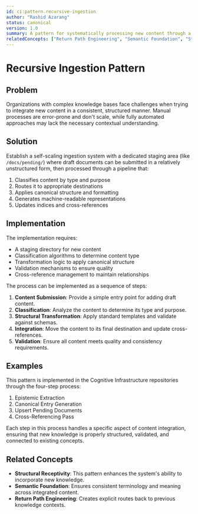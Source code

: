 ```yaml
---
id: ci:pattern.recursive-ingestion
author: "Rashid Azarang"
status: canonical
version: 1.0
summary: A pattern for systematically processing new content through a standardized pipeline that classifies, structures, and integrates it into a knowledge base while maintaining consistency and relationships.
relatedConcepts: ["Return Path Engineering", "Semantic Foundation", "Structural Receptivity"]
---
```


# Recursive Ingestion Pattern

<!-- migrated from knowledge-base repo on 2025-04 -->

## Problem

Organizations with complex knowledge bases face challenges when trying to integrate new content in a consistent, structured manner. Manual processes are error-prone and don't scale, while fully automated approaches may lack the necessary contextual understanding.

## Solution

Establish a self-scaling ingestion system with a dedicated staging area (like `/docs/pending/`) where draft documents can be submitted in a relatively unstructured form, then processed through a pipeline that:

1. Classifies content by type and purpose
2. Routes it to appropriate destinations
3. Applies canonical structure and formatting
4. Generates machine-readable representations
5. Updates indices and cross-references

## Implementation

The implementation requires:

- A staging directory for new content
- Classification algorithms to determine content type
- Transformation logic to apply canonical structure
- Validation mechanisms to ensure quality
- Cross-reference management to maintain relationships

The process can be implemented as a sequence of steps:

1. **Content Submission**: Provide a simple entry point for adding draft content.
2. **Classification**: Analyze the content to determine its type and purpose.
3. **Structural Transformation**: Apply standard templates and validate against schemas.
4. **Integration**: Move the content to its final destination and update cross-references.
5. **Validation**: Ensure all content meets quality and consistency requirements.

## Examples

This pattern is implemented in the Cognitive Infrastructure repositories through the four-step process:

1. Epistemic Extraction
2. Canonical Entry Generation
3. Upsert Pending Documents
4. Cross-Referencing Pass

Each step in this process handles a specific aspect of content integration, ensuring that new knowledge is properly structured, validated, and connected to existing concepts.

## Related Concepts

- **Structural Receptivity**: This pattern enhances the system's ability to incorporate new knowledge.
- **Semantic Foundation**: Ensures consistent terminology and meaning across integrated content.
- **Return Path Engineering**: Creates explicit routes back to previous knowledge contexts. 